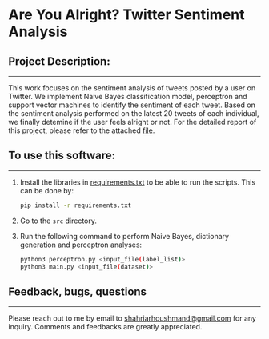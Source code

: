 # Are You Alright? Twitter Sentiment Analysis
## Project Description:
------------------------------------
This work focuses on the sentiment analysis of tweets posted by a user on Twitter. We implement Naive Bayes classification model, perceptron and support vector machines to identify the sentiment of each tweet. Based on the sentiment analysis performed on the latest 20 tweets of each individual, we finally detemine if the user feels alright or not. For the detailed report of this project, please refer to the attached [file](report/paper_AI.pdf). 

## To use this software:
------------------------------------
1. Install the libraries in [requirements.txt](requirements.txt) to be able to run the scripts. This can be done by: 
    ```bash
    pip install -r requirements.txt 
    ```  
2. Go to the `src` directory.
3. Run the following command to perform Naive Bayes, dictionary generation and perceptron analyses:

    ```bash
	python3 perceptron.py <input_file(label_list)>  
    python3 main.py <input_file(dataset)> 
    ```  
 
## Feedback, bugs, questions 
-------------------------------
Please reach out to me by email to shahriarhoushmand@gmail.com for any inquiry. Comments and feedbacks are greatly appreciated. 
